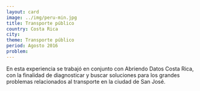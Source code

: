 ```yaml
---
layout: card
image: ../img/peru-min.jpg
title: Transporte público
country: Costa Rica
city:
theme: Transporte público
period: Agosto 2016
problem:
---
```


En esta experiencia se trabajó en conjunto con Abriendo Datos Costa Rica, con la finalidad de diagnosticar y buscar soluciones para los grandes problemas relacionados al transporte en la ciudad de San José.
